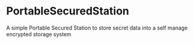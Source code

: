 # PortableSecuredStation
A simple Portable Secured Station to store secret data into a self manage encrypted storage system
